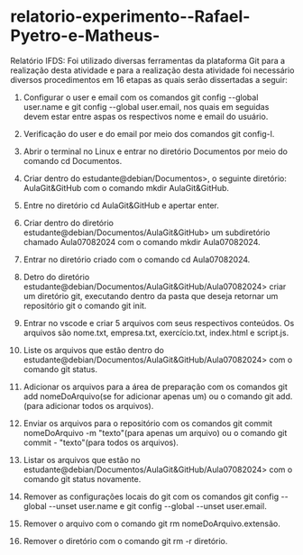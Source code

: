 # relatorio-experimento--Rafael-Pyetro-e-Matheus-
Relatório IFDS:
Foi utilizado diversas ferramentas da plataforma Git para a realização desta atividade e para a realização desta atividade foi necessário diversos procedimentos em 16 etapas as quais serão dissertadas a seguir:

1. Configurar o user e email com os comandos git config --global user.name e git config --global user.email, nos quais em seguidas devem estar entre aspas os respectivos nome e email do usuário.

2. Verificação do user e do email por meio dos comandos git config-l.

3. Abrir o terminal no Linux e entrar no diretório Documentos por meio do comando cd Documentos.

4. Criar dentro do estudante@debian/Documentos>, o seguinte diretório: AulaGit&GitHub com o comando mkdir AulaGit&GitHub.

5. Entre no diretório cd AulaGit&GitHub e apertar enter.

6. Criar dentro do diretório estudante@debian/Documentos/AulaGit&GitHub> um subdiretório chamado Aula07082024 com o comando mkdir Aula07082024.

7. Entrar no diretório criado com o comando cd Aula07082024.

8. Detro do diretório estudante@debian/Documentos/AulaGit&GitHub/Aula07082024> criar um diretório git, executando dentro da pasta que deseja retornar um repositório git o comando git init.

9. Entrar no vscode e criar 5 arquivos com seus respectivos conteúdos. Os arquivos são nome.txt, empresa.txt, exercício.txt, index.html e script.js.

10. Liste os arquivos que estão dentro do estudante@debian/Documentos/AulaGit&GitHub/Aula07082024> com o comando git status.

11. Adicionar os arquivos para a área de preparação com os comandos git add nomeDoArquivo(se for adicionar apenas um) ou o comando git add.(para adicionar todos os arquivos).

12. Enviar os arquivos para o repositório com os comandos git commit nomeDoArquivo -m "texto"(para apenas um arquivo) ou o comando git commit - "texto"(para todos os arquivos).

13. Listar os arquivos que estão no estudante@debian/Documentos/AulaGit&GitHub/Aula07082024> com o comando git status novamente.

14. Remover as configurações locais do git com os comandos git config --global --unset user.name e git config --global --unset user.email.

15. Remover o arquivo com o comando git rm nomeDoArquivo.extensão.

16. Remover o diretório com o comando git rm -r diretório.




